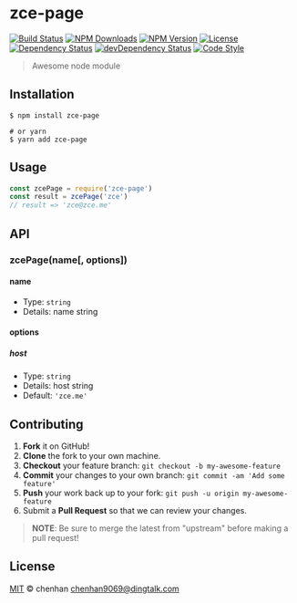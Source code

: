 # zce-page

[![Build Status][travis-image]][travis-url]
[![NPM Downloads][downloads-image]][downloads-url]
[![NPM Version][version-image]][version-url]
[![License][license-image]][license-url]
[![Dependency Status][dependency-image]][dependency-url]
[![devDependency Status][devdependency-image]][devdependency-url]
[![Code Style][style-image]][style-url]

> Awesome node module

## Installation

```shell
$ npm install zce-page

# or yarn
$ yarn add zce-page
```

## Usage

<!-- TODO: Introduction of API use -->

```javascript
const zcePage = require('zce-page')
const result = zcePage('zce')
// result => 'zce@zce.me'
```

## API

<!-- TODO: Introduction of API -->

### zcePage(name[, options])

#### name

- Type: `string`
- Details: name string

#### options

##### host

- Type: `string`
- Details: host string
- Default: `'zce.me'`

## Contributing

1. **Fork** it on GitHub!
2. **Clone** the fork to your own machine.
3. **Checkout** your feature branch: `git checkout -b my-awesome-feature`
4. **Commit** your changes to your own branch: `git commit -am 'Add some feature'`
5. **Push** your work back up to your fork: `git push -u origin my-awesome-feature`
6. Submit a **Pull Request** so that we can review your changes.

> **NOTE**: Be sure to merge the latest from "upstream" before making a pull request!

## License

[MIT](LICENSE) &copy; chenhan <chenhan9069@dingtalk.com>



[travis-image]: https://img.shields.io/travis/zce/zce-page/master.svg
[travis-url]: https://travis-ci.org/zce/zce-page
[downloads-image]: https://img.shields.io/npm/dm/zce-page.svg
[downloads-url]: https://npmjs.org/package/zce-page
[version-image]: https://img.shields.io/npm/v/zce-page.svg
[version-url]: https://npmjs.org/package/zce-page
[license-image]: https://img.shields.io/github/license/zce/zce-page.svg
[license-url]: https://github.com/zce/zce-page/blob/master/LICENSE
[dependency-image]: https://img.shields.io/david/zce/zce-page.svg
[dependency-url]: https://david-dm.org/zce/zce-page
[devdependency-image]: https://img.shields.io/david/dev/zce/zce-page.svg
[devdependency-url]: https://david-dm.org/zce/zce-page?type=dev
[style-image]: https://img.shields.io/badge/code_style-standard-brightgreen.svg
[style-url]: https://standardjs.com
